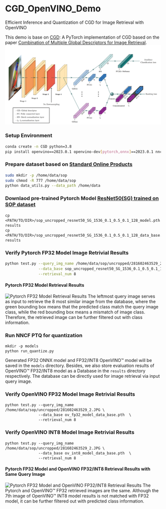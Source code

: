 # CGD_OpenVINO_Demo
Efficient Inference and Quantization of CGD for Image Retrieval with OpenVINO

This demo is base on [CGD](https://github.com/leftthomas/CGD/tree/master): A PyTorch implementation of CGD based on the paper [Combination of Multiple Global Descriptors for Image Retrieval](https://arxiv.org/abs/1903.10663v3).
![CGD Model Overview](results/cgd_model_overview.png)

### Setup Environment
```bash 
conda create -n CGD python=3.8
pip install openvino==2023.0.1 openvino-dev[pytorch,onnx]==2023.0.1 nncf==2.5.0 torch==2.0.1
```

### Prepare dataset based on [Standard Online Products](http://cvgl.stanford.edu/projects/lifted_struct)
```bash
sudo mkdir -p /home/data/sop
sudo chmod -R 777 /home/data/sop
python data_utils.py --data_path /home/data
```

### Downlaod pre-trained Pytorch Model [ResNet50(SG) trained on SOP dataset](https://github.com/leftthomas/CGD/tree/master#sop)
```
cp <PATH/TO/DIR>/sop_uncropped_resnet50_SG_1536_0.1_0.5_0.1_128_model.pth results
cp <PATH/TO/DIR>/sop_uncropped_resnet50_SG_1536_0.1_0.5_0.1_128_data_base.pth results
```

### Verify Pytorch FP32 Model Image Retrivial Results
```bash 
python test.py --query_img_name /home/data/sop/uncropped/281602463529_2.JPG \
               --data_base sop_uncropped_resnet50_SG_1536_0.1_0.5_0.1_128_data_base.pth  \
               --retrieval_num 8
```
#### Pytorch FP32 Model Retrieval Results
![Pytorch FP32 Model Retrieval Results](results/pytorch_retrieval_result.png)
The leftmost query image serves as input to retrieve the 8 most similar image from the database, where the green bounding box means that the predicted class match the query image class, while the red bounding box means a mismatch of image class. Therefore, the retrieved image can be further filtered out with class information.

### Run NNCF PTQ for quantization
```
mkdir -p models
python run_quantize.py
```
Generated FP32 ONNX model and FP32/INT8 OpenVINO™ model will be saved in the `models` directory. Besides, we also store evaluation results of OpenVINO™ FP32/INT8 model as a Database in the `results` directory respectively. The database can be directly used for image retrieval via input query image.

### Verify OpenVINO FP32 Model Image Retrivial Results
```
python test.py --query_img_name /home/data/sop/uncropped/281602463529_2.JPG \
               --data_base ov_fp32_model_data_base.pth  \
               --retrieval_num 8
```

### Verify OpenVINO INT8 Model Image Retrivial Results
```
python test.py --query_img_name /home/data/sop/uncropped/281602463529_2.JPG \
               --data_base ov_int8_model_data_base.pth  \
               --retrieval_num 8
```
#### Pytorch FP32 Model and OpenVINO FP32/INT8 Retrieval Results with Same Query Image
![Pytorch FP32 Model and OpenVINO FP32/INT8 Retrieval Results](results/pytorch_openvino_retrieval_result.png)
The Pytorch and OpenVINO™ FP32 retrieved images are the same. Although the 7th image of OpenVINO™ INT8 model results is not matched with FP32 model, it can be further filtered out with predicted class information.

